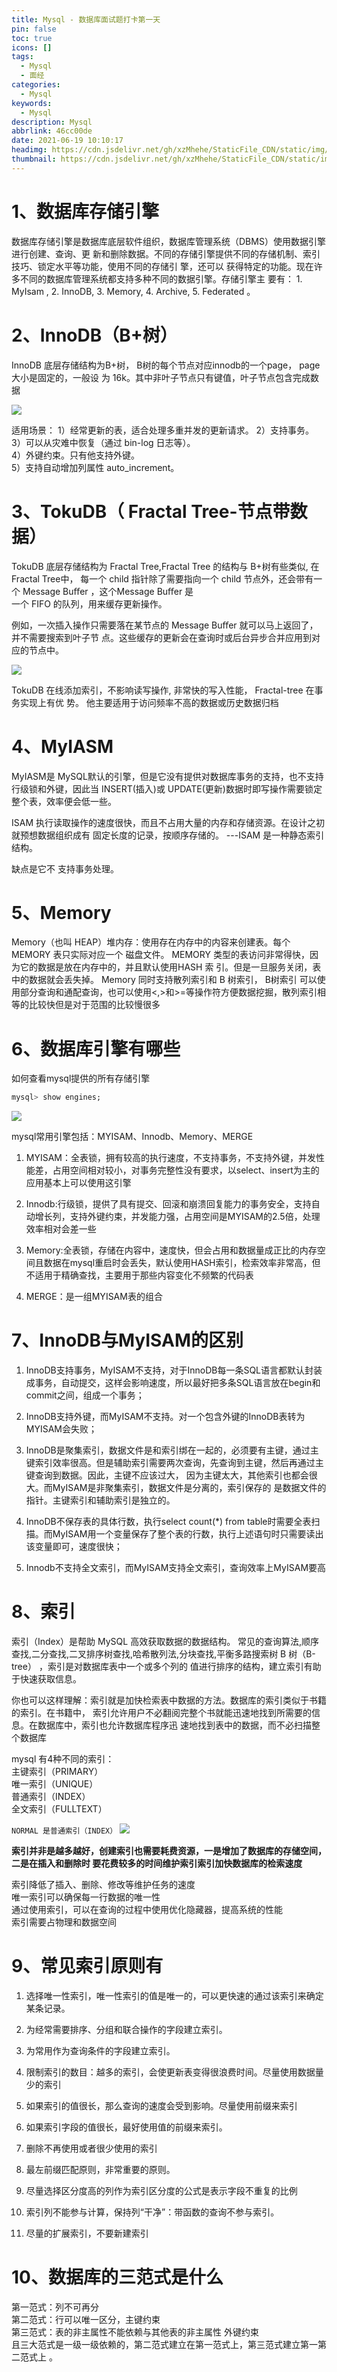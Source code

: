 ```yaml
---
title: Mysql - 数据库面试题打卡第一天
pin: false
toc: true
icons: []
tags:
  - Mysql
  - 面经
categories:
  - Mysql
keywords:
  - Mysql
description: Mysql
abbrlink: 46cc00de
date: 2021-06-19 10:10:17
headimg: https://cdn.jsdelivr.net/gh/xzMhehe/StaticFile_CDN/static/img/20210621095729.png
thumbnail: https://cdn.jsdelivr.net/gh/xzMhehe/StaticFile_CDN/static/img/20210621095729.png
---
```

# 1、数据库存储引擎
数据库存储引擎是数据库底层软件组织，数据库管理系统（DBMS）使用数据引擎进行创建、查询、更 新和删除数据。不同的存储引擎提供不同的存储机制、索引技巧、锁定水平等功能，使用不同的存储引 擎，还可以 获得特定的功能。现在许多不同的数据库管理系统都支持多种不同的数据引擎。存储引擎主 要有： 1. MyIsam , 2. InnoDB, 3. Memory, 4. Archive, 5. Federated 。

# 2、InnoDB（B+树）
InnoDB 底层存储结构为B+树， B树的每个节点对应innodb的一个page， page大小是固定的，一般设 为 16k。其中非叶子节点只有键值，叶子节点包含完成数据

![](https://cdn.jsdelivr.net/gh/xzMhehe/StaticFile_CDN/static/img/20210619102427.png)

适用场景：
1）经常更新的表，适合处理多重并发的更新请求。 2）支持事务。     
3）可以从灾难中恢复（通过 bin-log 日志等）。     
4）外键约束。只有他支持外键。     
5）支持自动增加列属性 auto_increment。     

# 3、TokuDB（ Fractal Tree-节点带数据）
TokuDB 底层存储结构为 Fractal Tree,Fractal Tree 的结构与 B+树有些类似, 在 Fractal Tree中， 每一个 child 指针除了需要指向一个 child 节点外，还会带有一个 Message Buﬀer ，这个Message Buﬀer 是                
一个 FIFO 的队列，用来缓存更新操作。

例如，一次插入操作只需要落在某节点的 Message Buﬀer 就可以马上返回了，并不需要搜索到叶子节 点。这些缓存的更新会在查询时或后台异步合并应用到对应的节点中。

![](https://cdn.jsdelivr.net/gh/xzMhehe/StaticFile_CDN/static/img/20210619103600.png)

TokuDB 在线添加索引，不影响读写操作, 非常快的写入性能， Fractal-tree 在事务实现上有优 势。 他主要适用于访问频率不高的数据或历史数据归档

# 4、MyIASM
MyIASM是 MySQL默认的引擎，但是它没有提供对数据库事务的支持，也不支持行级锁和外键，因此当 INSERT(插入)或 UPDATE(更新)数据时即写操作需要锁定整个表，效率便会低一些。

ISAM 执行读取操作的速度很快，而且不占用大量的内存和存储资源。在设计之初就预想数据组织成有 固定长度的记录，按顺序存储的。 ---ISAM 是一种静态索引结构。

缺点是它不 支持事务处理。

# 5、Memory
Memory（也叫 HEAP）堆内存：使用存在内存中的内容来创建表。每个 MEMORY 表只实际对应一个 磁盘文件。 MEMORY 类型的表访问非常得快，因为它的数据是放在内存中的，并且默认使用HASH 索 引。但是一旦服务关闭，表中的数据就会丢失掉。 Memory 同时支持散列索引和 B 树索引， B树索引 可以使用部分查询和通配查询，也可以使用<,>和>=等操作符方便数据挖掘，散列索引相等的比较快但是对于范围的比较慢很多

# 6、数据库引擎有哪些
如何查看mysql提供的所有存储引擎
```sql
mysql> show engines;
```

![](https://cdn.jsdelivr.net/gh/xzMhehe/StaticFile_CDN/static/img/20210619104010.png)


mysql常用引擎包括：MYISAM、Innodb、Memory、MERGE

1. MYISAM：全表锁，拥有较高的执行速度，不支持事务，不支持外键，并发性能差，占用空间相对较小，对事务完整性没有要求，以select、insert为主的应用基本上可以使用这引擎

2. Innodb:行级锁，提供了具有提交、回滚和崩溃回复能力的事务安全，支持自动增长列，支持外键约束，并发能力强，占用空间是MYISAM的2.5倍，处理效率相对会差一些

3. Memory:全表锁，存储在内容中，速度快，但会占用和数据量成正比的内存空间且数据在mysql重启时会丢失，默认使用HASH索引，检索效率非常高，但不适用于精确查找，主要用于那些内容变化不频繁的代码表

4. MERGE：是一组MYISAM表的组合

# 7、InnoDB与MyISAM的区别
1. InnoDB支持事务，MyISAM不支持，对于InnoDB每一条SQL语言都默认封装成事务，自动提交，这样会影响速度，所以最好把多条SQL语言放在begin和commit之间，组成一个事务；

2. InnoDB支持外键，而MyISAM不支持。对一个包含外键的InnoDB表转为MYISAM会失败；


3. InnoDB是聚集索引，数据文件是和索引绑在一起的，必须要有主键，通过主键索引效率很高。但是辅助索引需要两次查询，先查询到主键，然后再通过主键查询到数据。因此，主键不应该过大， 因为主键太大，其他索引也都会很大。而MyISAM是非聚集索引，数据文件是分离的，索引保存的 是数据文件的指针。主键索引和辅助索引是独立的。

4. InnoDB不保存表的具体行数，执行select count(*) from table时需要全表扫描。而MyISAM用一个变量保存了整个表的行数，执行上述语句时只需要读出该变量即可，速度很快；

5. Innodb不支持全文索引，而MyISAM支持全文索引，查询效率上MyISAM要高


# 8、索引
索引（Index）是帮助 MySQL 高效获取数据的数据结构。 常见的查询算法,顺序查找,二分查找,二叉排序树查找,哈希散列法,分块查找,平衡多路搜索树 B 树（B-tree） ，索引是对数据库表中一个或多个列的 值进行排序的结构，建立索引有助于快速获取信息。

你也可以这样理解：索引就是加快检索表中数据的方法。数据库的索引类似于书籍的索引。在书籍中， 索引允许用户不必翻阅完整个书就能迅速地找到所需要的信息。在数据库中，索引也允许数据库程序迅 速地找到表中的数据，而不必扫描整个数据库

mysql 有4种不同的索引：        
主键索引（PRIMARY）       
唯一索引（UNIQUE）       
普通索引（INDEX）       
全文索引（FULLTEXT）  

`NORMAL 是普通索引（INDEX）`
![](https://cdn.jsdelivr.net/gh/xzMhehe/StaticFile_CDN/static/img/suoyin.png)

**索引并非是越多越好，创建索引也需要耗费资源，一是增加了数据库的存储空间，二是在插入和删除时 要花费较多的时间维护索引索引加快数据库的检索速度**

索引降低了插入、删除、修改等维护任务的速度      
唯一索引可以确保每一行数据的唯一性      
通过使用索引，可以在查询的过程中使用优化隐藏器，提高系统的性能      
索引需要占物理和数据空间      

# 9、常见索引原则有
1. 选择唯一性索引，唯一性索引的值是唯一的，可以更快速的通过该索引来确定某条记录。

2. 为经常需要排序、分组和联合操作的字段建立索引。

3. 为常用作为查询条件的字段建立索引。

4. 限制索引的数目：越多的索引，会使更新表变得很浪费时间。尽量使用数据量少的索引

5. 如果索引的值很长，那么查询的速度会受到影响。尽量使用前缀来索引

6. 如果索引字段的值很长，最好使用值的前缀来索引。

7. 删除不再使用或者很少使用的索引

8. 最左前缀匹配原则，非常重要的原则。

9. 尽量选择区分度高的列作为索引区分度的公式是表示字段不重复的比例

10. 索引列不能参与计算，保持列“干净”：带函数的查询不参与索引。

11. 尽量的扩展索引，不要新建索引

# 10、数据库的三范式是什么
第一范式：列不可再分         
第二范式：行可以唯一区分，主键约束        
第三范式：表的非主属性不能依赖与其他表的非主属性 外键约束        
且三大范式是一级一级依赖的，第二范式建立在第一范式上，第三范式建立第一第二范式上 。        